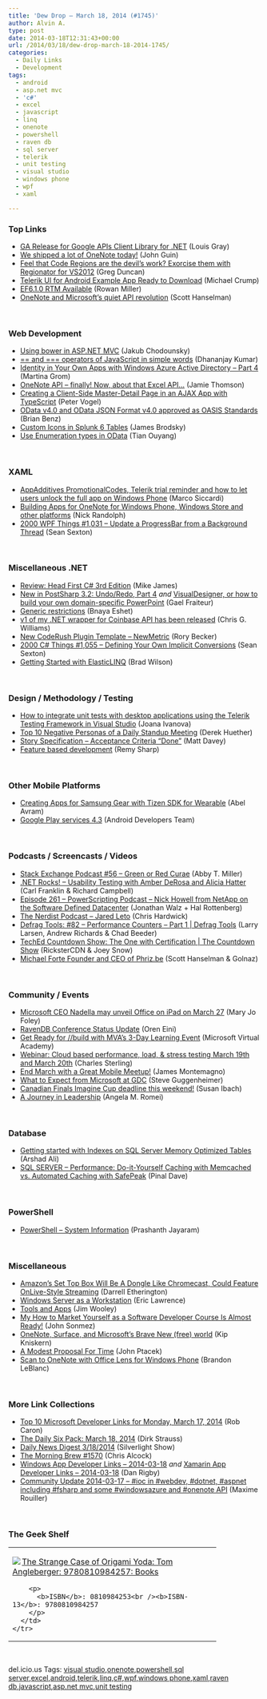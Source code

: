```yaml
---
title: 'Dew Drop – March 18, 2014 (#1745)'
author: Alvin A.
type: post
date: 2014-03-18T12:31:43+00:00
url: /2014/03/18/dew-drop-march-18-2014-1745/
categories:
  - Daily Links
  - Development
tags:
  - android
  - asp.net mvc
  - 'c#'
  - excel
  - javascript
  - linq
  - onenote
  - powershell
  - raven db
  - sql server
  - telerik
  - unit testing
  - visual studio
  - windows phone
  - wpf
  - xaml

---
```

### <a name="top"></a>Top Links

  * <a href="http://feedproxy.google.com/~r/GDBcode/~3/rRwllLSPFw0/ga-release-for-google-apis-client.html" target="_blank">GA Release for Google APIs Client Library for .NET</a> (Louis Gray)
  * <a href="http://blogs.msdn.com/b/johnguin/archive/2014/03/17/we-shipped-a-lot-of-onenote-today.aspx" target="_blank">We shipped a lot of OneNote today!</a> (John Guin)
  * <a href="http://coolthingoftheday.blogspot.com/2014/03/feel-that-code-regions-are-devil-work.html" target="_blank">Feel that Code Regions are the devil&#8217;s work? Exorcise them with Regionator for VS2012</a> (Greg Duncan)
  * <a href="http://feedproxy.google.com/~r/Telerik/~3/nSAzC1GTr14/telerik-ui-for-android-example-app-ready-to-download" target="_blank">Telerik UI for Android Example App Ready to Download</a> (Michael Crump)
  * <a href="http://blogs.msdn.com/b/adonet/archive/2014/03/17/ef6-1-0-rtm-available.aspx" target="_blank">EF6.1.0 RTM Available</a> (Rowan Miller)
  * <a href="http://174.129.147.224/~/59151529/0/scotthanselman~OneNote-and-Microsofts-quiet-API-revolution.aspx" target="_blank">OneNote and Microsoft&#8217;s quiet API revolution</a> (Scott Hanselman)

&nbsp;

### <a name="web"></a>Web Development

  * <a href="http://chodounsky.net/2014/03/18/using-bower-in-asp-dot-net-mvc/" target="_blank">Using bower in ASP.NET MVC</a> (Jakub Chodounsky)
  * <a href="http://debugmode.net/2014/03/18/and-operators-of-javascript-in-simple-words/" target="_blank">== and === operators of JavaScript in simple words</a> (Dhananjay Kumar)
  * <a href="http://blogs.msdn.com/b/mvpawardprogram/archive/2014/03/17/identity-in-your-own-apps-with-windows-azure-active-directory-part-4.aspx" target="_blank">Identity in Your Own Apps with Windows Azure Active Directory &#8211; Part 4</a> (Martina Grom)
  * <a href="http://feedproxy.google.com/~r/jamiet/~3/F7j_BQ9YYIA/onenote-api-finally-now-about-that-excel-api.aspx" target="_blank">OneNote API – finally! Now, about that Excel API…</a> (Jamie Thomson)
  * <a href="http://visualstudiomagazine.com/articles/2014/03/01/creating-a-client-side-master-detail-page.aspx" target="_blank">Creating a Client-Side Master-Detail Page in an AJAX App with TypeScript</a> (Peter Vogel)
  * <a href="http://blogs.msdn.com/b/interoperability/archive/2014/03/17/odata-v4-0-and-odata-json-format-v4-0-approved-as-oasis-standards.aspx" target="_blank">OData v4.0 and OData JSON Format v4.0 approved as OASIS Standards</a> (Brian Benz)
  * <a href="http://blogs.splunk.com/2014/03/17/custom-icons-in-splunk-6-tables/" target="_blank">Custom Icons in Splunk 6 Tables</a> (James Brodsky)
  * <a href="http://blogs.msdn.com/b/odatateam/archive/2014/03/18/use-enumeration-types-in-odata.aspx" target="_blank">Use Enumeration types in OData</a> (Tian Ouyang)

&nbsp;

### <a name="silverlight"></a>XAML

  * <a href="http://msicc.net/?p=4015" target="_blank">AppAdditives PromotionalCodes, Telerik trial reminder and how to let users unlock the full app on Windows Phone</a> (Marco Siccardi)
  * <a href="http://feedproxy.google.com/~r/NicksNetTravels/~3/sgH1NaPWcWE/post.aspx" target="_blank">Building Apps for OneNote for Windows Phone, Windows Store and other platforms</a> (Nick Randolph)
  * <a href="http://wpf.2000things.com/2014/03/18/1031-update-a-progressbar-from-a-background-thread/" target="_blank">2000 WPF Things #1,031 – Update a ProgressBar from a Background Thread</a> (Sean Sexton)

&nbsp;

### <a name="dotnet"></a>Miscellaneous .NET

  * <a href="http://www.i-programmer.info/bookreviews/2-csharp/7076-head-first-c-3e.html" target="_blank">Review: Head First C# 3rd Edition</a> (Mike James)
  * <a href="http://feedproxy.google.com/~r/postsharp/~3/7cvqpRrX54k/post.aspx" target="_blank">New in PostSharp 3.2: Undo/Redo, Part 4</a> _and_ <a href="http://feedproxy.google.com/~r/postsharp/~3/6CXo2u5A_tg/post.aspx" target="_blank">VisualDesigner, or how to build your own domain-specific PowerPoint</a> (Gael Fraiteur)
  * <a href="http://blogs.microsoft.co.il/bnaya/2014/03/18/generic-restrictions/" target="_blank">Generic restrictions</a> (Bnaya Eshet)
  * <a href="http://feedproxy.google.com/~r/ChrisGWilliams/~3/n9SYf76rh4k/155702.aspx" target="_blank">v1 of my .NET wrapper for Coinbase API has been released</a> (Chris G. Williams)
  * <a href="https://community.devexpress.com:443/blogs/rorybecker/archive/2014/03/17/new-coderush-plugin-template-newmetric.aspx" target="_blank">New CodeRush Plugin Template &#8211; NewMetric</a> (Rory Becker)
  * <a href="http://csharp.2000things.com/2014/03/18/1055-defining-your-own-implicit-conversions/" target="_blank">2000 C# Things #1,055 – Defining Your Own Implicit Conversions</a> (Sean Sexton)
  * <a href="http://feedproxy.google.com/~r/BradWilson/~3/WcwU8JYFcpY/getting-started-with-elasticlinq.html" target="_blank">Getting Started with ElasticLINQ</a> (Brad Wilson)

&nbsp;

### <a name="design"></a>Design / Methodology / Testing

  * <a href="http://feedproxy.google.com/~r/Telerik/~3/3M8pPap2qfs/how-to-integrate-unit-tests-with-desktop-applications-using-the-telerik-testing-framework-in-visual-studio" target="_blank">How to integrate unit tests with desktop applications using the Telerik Testing Framework in Visual Studio</a> (Joana Ivanova)
  * <a href="http://feedproxy.google.com/~r/LeadingAgile/~3/lP2tMDCtbII/" target="_blank">Top 10 Negative Personas of a Daily Standup Meeting</a> (Derek Huether)
  * <a href="http://mdavey.wordpress.com/2014/03/17/story-specification-acceptance-criteria-done/" target="_blank">Story Specification – Acceptance Criteria “Done”</a> (Matt Davey)
  * <a href="http://feedproxy.google.com/~r/remysharp/~3/T0ExCZRT6Mg/" target="_blank">Feature based development</a> (Remy Sharp)

&nbsp;

### <a name="mobile"></a>Other Mobile Platforms

  * <a href="http://www.infoq.com/news/2014/03/samsung-gear-wearable-sdk?utm_campaign=infoq_content&utm_source=infoq&utm_medium=feed&utm_term=global" target="_blank">Creating Apps for Samsung Gear with Tizen SDK for Wearable</a> (Abel Avram)
  * <a href="http://feedproxy.google.com/~r/blogspot/hsDu/~3/kIR0iPwEatI/google-play-services-43.html" target="_blank">Google Play services 4.3</a> (Android Developers Team)

&nbsp;

### <a name="podcasts"></a>Podcasts / Screencasts / Videos

  * <a href="http://blog.stackoverflow.com/2014/03/podcast-56-green-or-red-curae/" target="_blank">Stack Exchange Podcast #56 – Green or Red Curae</a> (Abby T. Miller)
  * <a href="http://www.dotnetrocks.com/default.aspx?ShowNum=959" target="_blank">.NET Rocks! &#8211; Usability Testing with Amber DeRosa and Alicia Hatter</a> (Carl Franklin & Richard Campbell)
  * <a href="http://feedproxy.google.com/~r/Powerscripting/~3/wZEUKS30dSY/episode-261-powerscripting-podcast-nick-howell-from-netapp-on-the-software-defined-datacenter" target="_blank">Episode 261 &#8211; PowerScripting Podcast &#8211; Nick Howell from NetApp on the Software Defined Datacenter</a> (Jonathan Walz + Hal Rottenberg)
  * <a href="http://nerdist.libsyn.com/jared-leto" target="_blank">The Nerdist Podcast &#8211; Jared Leto</a> (Chris Hardwick)
  * <a href="http://channel9.msdn.com/Shows/Defrag-Tools/Defrag-Tools-82-Performance-Counters-Part-1" target="_blank">Defrag Tools: #82 &#8211; Performance Counters &#8211; Part 1 | Defrag Tools</a> (Larry Larsen, Andrew Richards & Chad Beeder)
  * <a href="http://channel9.msdn.com/Shows/The-Countdown-Show/TechEd-Countdown-Show-The-One-with-Certification" target="_blank">TechEd Countdown Show: The One with Certification | The Countdown Show</a> (RicksterCDN & Joey Snow)
  * <a href="http://channel9.msdn.com/Blogs/sxsw/Michael-Forte-Founder-and-CEO-of-Phriz-be" target="_blank">Michael Forte Founder and CEO of Phriz.be</a> (Scott Hanselman & Golnaz)

&nbsp;

### <a name="events"></a>Community / Events

  * <a href="http://www.zdnet.com/microsoft-ceo-nadella-may-unveil-office-on-ipad-on-march-27-7000027400/#ftag=RSS14dc6a9" target="_blank">Microsoft CEO Nadella may unveil Office on iPad on March 27</a> (Mary Jo Foley)
  * <a href="http://feedproxy.google.com/~r/AyendeRahien/~3/uNo4hWHAiiU/ravendb-conference-status-update" target="_blank">RavenDB Conference Status Update</a> (Oren Eini)
  * <a href="http://aka.ms/BuildPreWeek" target="_blank">Get Ready for //build with MVA&#8217;s 3-Day Learning Event</a> (Microsoft Virtual Academy)
  * <a href="http://blogs.msdn.com/b/visualstudioalm/archive/2014/03/17/webinar-cloud-based-performance-load-amp-stress-testing-march-19th-and-march-20th.aspx" target="_blank">Webinar: Cloud based performance, load, & stress testing March 19th and March 20th</a> (Charles Sterling)
  * <a href="http://blog.xamarin.com/end-march-with-a-great-mobile-meetup/" target="_blank">End March with a Great Mobile Meetup!</a> (James Montemagno)
  * <a href="http://blogs.windows.com/windows/b/appbuilder/archive/2014/03/17/what-to-expect-from-microsoft-at-gdc.aspx" target="_blank">What to Expect from Microsoft at GDC</a> (Steve Guggenheimer)
  * <a href="http://blogs.msdn.com/b/cdnstudents/archive/2014/03/18/canadian-finals-imagine-cup-deadline-this-weekend.aspx" target="_blank">Canadian Finals Imagine Cup deadline this weekend!</a> (Susan Ibach)
  * <a href="http://feeds.microsoftjobsblog.com/~r/MicrosoftJobsBlog/~3/1yeiNmujefc/" target="_blank">A Journey in Leadership</a> (Angela M. Romei)

&nbsp;

### <a name="sql"></a>Database

  * <a href="http://feedproxy.google.com/~r/MSSQLTips-LatestSqlServerTips/~3/BSGsjahi-Vc/tip.asp" target="_blank">Getting started with Indexes on SQL Server Memory Optimized Tables</a> (Arshad Ali)
  * <a href="http://blog.sqlauthority.com/2014/03/18/sql-server-performance-do-it-yourself-caching-with-memcached-vs-automated-caching-with-safepeak/" target="_blank">SQL SERVER – Performance: Do-it-Yourself Caching with Memcached vs. Automated Caching with SafePeak</a> (Pinal Dave)

&nbsp;

### <a name="ps"></a>PowerShell

  * <a href="http://www.sqlservercentral.com/blogs/powersql-by-prashanth-jayaram/2014/03/17/powershell-system-information/" target="_blank">PowerShell – System Information</a> (Prashanth Jayaram)

&nbsp;

### <a name="misc"></a>Miscellaneous

  * <a href="http://feedproxy.google.com/~r/Techcrunch/~3/gyOePO0Rz68/" target="_blank">Amazon’s Set Top Box Will Be A Dongle Like Chromecast, Could Feature OnLive-Style Streaming</a> (Darrell Etherington)
  * <a href="http://blogs.msdn.com/b/ieinternals/archive/2014/03/17/internet-explorer-windows-server-enhanced-security-configuration-esc-html5-video-playback.aspx" target="_blank">Windows Server as a Workstation</a> (Eric Lawrence)
  * <a href="http://feedproxy.google.com/~r/thinqlinq/rss/~3/J-SqWy-U_j4/Tools-and-Apps" target="_blank">Tools and Apps</a> (Jim Wooley)
  * <a href="http://simpleprogrammer.com/2014/03/17/market-software-developer-course-almost-ready/?utm_source=rss&utm_medium=rss&utm_campaign=market-software-developer-course-almost-ready" target="_blank">My How to Market Yourself as a Software Developer Course Is Almost Ready!</a> (John Sonmez)
  * <a href="http://feedproxy.google.com/~r/liveside/~3/QUPfCQ5g9Mk/" target="_blank">OneNote, Surface, and Microsoft’s Brave New (free) world</a> (Kip Kniskern)
  * <a href="http://www.jptacek.com/2014/03/modest-proposal-for-time/" target="_blank">A Modest Proposal For Time</a> (John Ptacek)
  * <a href="http://blogs.windows.com/windows_phone/b/windowsphone/archive/2014/03/17/scan-to-onenote-with-office-lens-for-windows-phone.aspx" target="_blank">Scan to OneNote with Office Lens for Windows Phone</a> (Brandon LeBlanc)

&nbsp;

### <a name="links"></a>More Link Collections

  * <a href="http://blogs.msdn.com/b/robcaron/archive/2014/03/17/top-10-microsoft-developer-links-for-monday-march-17-2014.aspx" target="_blank">Top 10 Microsoft Developer Links for Monday, March 17, 2014</a> (Rob Caron)
  * <a href="http://feeds.feedblitz.com/~/59188543/0/dirkstrauss~The-Daily-Six-Pack-March" target="_blank">The Daily Six Pack: March 18, 2014</a> (Dirk Strauss)
  * <a href="http://feedproxy.google.com/~r/silverlightshow/~3/UD5Biy-yl1s/Daily-News-Digest-3-18-2014.aspx" target="_blank">Daily News Digest 3/18/2014</a> (Silverlight Show)
  * <a href="http://feedproxy.google.com/~r/ReflectivePerspective/~3/UFWUWz-LQCg/" target="_blank">The Morning Brew #1570</a> (Chris Alcock)
  * <a href="http://windowsappdev.com/2014/03/windows-app-developer-links-2014-03-18/" target="_blank">Windows App Developer Links &#8211; 2014-03-18</a> _and_ <a href="http://xamarinappdev.com/2014/03/xamarin-app-developer-links-2014-03-18/" target="_blank">Xamarin App Developer Links &#8211; 2014-03-18</a> (Dan Rigby)
  * <a href="http://blog.decayingcode.com/post/Community-Update-2014-03-17-ioc-in-webdev-dotnet-aspnet-including-fsharp-and-some-windowsazure-and-onenote-API" target="_blank">Community Update 2014-03-17 – #ioc in #webdev, #dotnet, #aspnet including #fsharp and some #windowsazure and #onenote API</a> (Maxime Rouiller)

&nbsp;

### <a name="shelf"></a>The Geek Shelf

<div id="scid:7dc1bd33-94bd-46fd-a20b-0131235bcd47:c967ddda-3ea9-4331-a5a1-e795ed7b8f29" class="wlWriterEditableSmartContent" style="float: none; padding-bottom: 0px; padding-top: 0px; padding-left: 0px; margin: 0px; display: inline; padding-right: 0px">
  <table cellspacing="0" cellpadding="2" width="400" border="0" unselectable="on">
    <tr>
      <td valign="top" width="400">
        <p>
          <a title="The Strange Case of Origami Yoda: Tom Angleberger: 9780810984257: Books" href="http://www.amazon.com/exec/obidos/ASIN/0810984253/alvinashcraft-20"><img data-recalc-dims="1" decoding="async" src="https://i0.wp.com/images.amazon.com/images/P/0810984253.01.MZZZZZZZ.jpg?w=660" border="0" align="left" style="float:left" />The Strange Case of Origami Yoda: Tom Angleberger: 9780810984257: Books</a>
        </p>
        
        <p>
          <b>ISBN</b>: 0810984253<br /><b>ISBN-13</b>: 9780810984257
        </p>
      </td>
    </tr>
  </table>
</div>

&nbsp;

<div id="scid:0767317B-992E-4b12-91E0-4F059A8CECA8:fe83f29a-385f-4290-b4bc-906ba796856f" class="wlWriterEditableSmartContent" style="float: none; padding-bottom: 0px; padding-top: 0px; padding-left: 0px; margin: 0px; display: inline; padding-right: 0px">
  del.icio.us Tags: <a href="http://del.icio.us/popular/visual+studio" rel="tag">visual studio</a>,<a href="http://del.icio.us/popular/onenote" rel="tag">onenote</a>,<a href="http://del.icio.us/popular/powershell" rel="tag">powershell</a>,<a href="http://del.icio.us/popular/sql+server" rel="tag">sql server</a>,<a href="http://del.icio.us/popular/excel" rel="tag">excel</a>,<a href="http://del.icio.us/popular/android" rel="tag">android</a>,<a href="http://del.icio.us/popular/telerik" rel="tag">telerik</a>,<a href="http://del.icio.us/popular/linq" rel="tag">linq</a>,<a href="http://del.icio.us/popular/c%23" rel="tag">c#</a>,<a href="http://del.icio.us/popular/wpf" rel="tag">wpf</a>,<a href="http://del.icio.us/popular/windows+phone" rel="tag">windows phone</a>,<a href="http://del.icio.us/popular/xaml" rel="tag">xaml</a>,<a href="http://del.icio.us/popular/raven+db" rel="tag">raven db</a>,<a href="http://del.icio.us/popular/javascript" rel="tag">javascript</a>,<a href="http://del.icio.us/popular/asp.net+mvc" rel="tag">asp.net mvc</a>,<a href="http://del.icio.us/popular/unit+testing" rel="tag">unit testing</a>
</div>